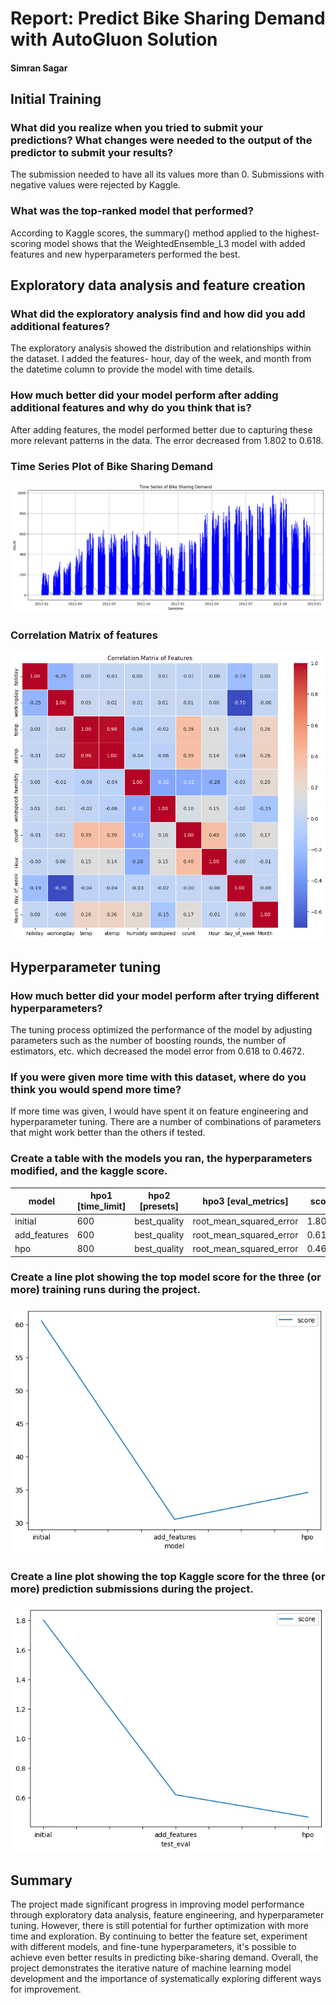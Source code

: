 # Report: Predict Bike Sharing Demand with AutoGluon Solution
#### Simran Sagar

## Initial Training
### What did you realize when you tried to submit your predictions? What changes were needed to the output of the predictor to submit your results?
The submission needed to have all its values more than 0. Submissions with negative values were rejected by Kaggle.

### What was the top-ranked model that performed?
According to Kaggle scores, the summary() method applied to the highest-scoring model shows that the WeightedEnsemble_L3 model with added features and new hyperparameters performed the best.

## Exploratory data analysis and feature creation
### What did the exploratory analysis find and how did you add additional features?
The exploratory analysis showed the distribution and relationships within the dataset. 
I added the features- hour, day of the week, and month from the datetime column to provide the model with time details.

### How much better did your model perform after adding additional features and why do you think that is?
After adding features, the model performed better due to capturing these more relevant patterns in the data. The error decreased from 1.802 to 0.618.

### Time Series Plot of Bike Sharing Demand

![](img/time_series.png)

### Correlation Matrix of features

![](img/corr.png)

## Hyperparameter tuning
### How much better did your model perform after trying different hyperparameters?
The tuning process optimized the performance of the model by adjusting parameters such as the number of boosting rounds, the number of estimators, etc. which decreased the model error from 0.618 to 0.4672.

### If you were given more time with this dataset, where do you think you would spend more time?
If more time was given, I would have spent it on feature engineering and hyperparameter tuning. There are a number of combinations of parameters that might work better than the others if tested.

### Create a table with the models you ran, the hyperparameters modified, and the kaggle score.
|model|hpo1 [time_limit]|hpo2 [presets]|hpo3 [eval_metrics]|score|
|--|--|--|--|--|
|initial|600|best_quality|root_mean_squared_error|1.8028|
|add_features|600|best_quality|root_mean_squared_error|0.6180|
|hpo|800|best_quality|root_mean_squared_error|0.4672|

### Create a line plot showing the top model score for the three (or more) training runs during the project.

![](img/trainscore.png)

### Create a line plot showing the top Kaggle score for the three (or more) prediction submissions during the project.

![](img/testscore.png)

## Summary
The project made significant progress in improving model performance through exploratory data analysis, feature engineering, and hyperparameter tuning. However, there is still potential for further optimization with more time and exploration. By continuing to better the feature set, experiment with different models, and fine-tune hyperparameters, it's possible to achieve even better results in predicting bike-sharing demand.
Overall, the project demonstrates the iterative nature of machine learning model development and the importance of systematically exploring different ways for improvement.

